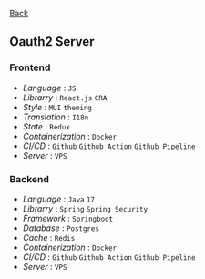 [Back](https://github.com/springboot-oauth2-server-project/)

## Oauth2 Server 
### Frontend
- *Language* : `JS`
- *Librarry* : `React.js` `CRA`
- *Style* : `MUI` `theming`
- *Translation* : `I18n`
- *State* : `Redux`
- *Containerization* : `Docker`
- *CI/CD* : `Github` `Github Action` `Github Pipeline`
- *Server* : `VPS`

### Backend
- *Language* : `Java` `17`
- *Librarry* : `Spring` `Spring Security`
- *Framework* : `Springboot`
- *Database* : `Postgres`
- *Cache* : `Redis`
- *Containerization* : `Docker`
- *CI/CD* : `Github` `Github Action` `Github Pipeline`
- *Server* : `VPS`
